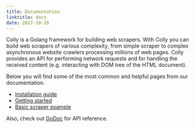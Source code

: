```yaml
---
title: Documentation
linktitle: docs
date: 2017-10-28
---
```


Colly is a Golang framework for building web scrapers. With Colly you can build web scrapers of various complexity, from simple scraper to complex asynchronous website crawlers processing millions of web pages. Colly provides an API for performing network requests and for handling the received content (e.g. interacting with DOM tree of the HTML document).

Below you will find some of the most common and helpful pages from our documentation.

 * [Installation guide](/docs/introduction/install/)
 * [Getting started](/docs/introduction/start/)
 * [Basic scraper example](/docs/examples/basic/)

Also, check out [GoDoc](https://godoc.org/github.com/gocolly/colly/v2) for API reference.
